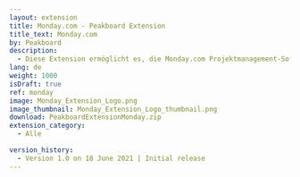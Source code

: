 ```yaml
---
layout: extension
title: Monday.com - Peakboard Extension
title_text: Monday.com
by: Peakboard
description: 
  - Diese Extension ermöglicht es, die Monday.com Projektmanagement-Software als Datenquelle in Peakboard anzubinden. Mittels GraphQL-Statements kannst du so Daten aus Monday.com Boards auslesen.
lang: de
weight: 1000
isDraft: true
ref: monday
image: Monday_Extension_Logo.png
image_thumbnail: Monday_Extension_Logo_thumbnail.png
download: PeakboardExtensionMonday.zip
extension_category:
  - Alle

version_history:
  - Version 1.0 on 18 June 2021 | Initial release
---
```


